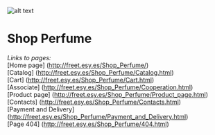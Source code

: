 ![alt text](http://freet.esy.es/Shop_Perfume/img/header/logo.png  "Logo")


# Shop Perfume

<i> Links to pages: </i> <br>
[Home page] (http://freet.esy.es/Shop_Perfume/)  <br>
[Catalog] (http://freet.esy.es/Shop_Perfume/Catalog.html)  <br>
[Cart] (http://freet.esy.es/Shop_Perfume/Cart.html)  <br>
[Associate] (http://freet.esy.es/Shop_Perfume/Cooperation.html)  <br>
[Product page] (http://freet.esy.es/Shop_Perfume/Product_page.html)  <br>
[Contacts] (http://freet.esy.es/Shop_Perfume/Contacts.html)  <br>
[Payment and Delivery] (http://freet.esy.es/Shop_Perfume/Payment_and_Delivery.html)  <br>
[Page 404] (http://freet.esy.es/Shop_Perfume/404.html)
